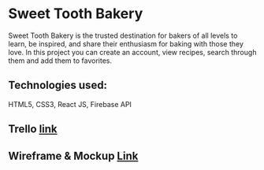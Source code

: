 # Sweet Tooth Bakery

Sweet Tooth Bakery is the trusted destination for bakers of all levels to learn, be inspired, and share their enthusiasm for baking with those they love.
In this project you can create an account, view recipes, search through them and add them to favorites.

## Technologies used:
HTML5, CSS3, React JS, Firebase API

## Trello [link](https://trello.com/b/kZUmDisC/sweet-tooth-bakery)

## Wireframe & Mockup [Link](https://github.com/Manar-Olimat/sweet-tooth-bakery/files/10054370/recipe.details_merged.pdf)

